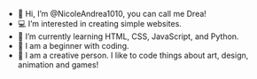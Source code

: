 - 👋 Hi, I’m @NicoleAndrea1010, you can call me Drea!
- 💻 I’m interested in creating simple websites.
- 🌱 I’m currently learning HTML, CSS, JavaScript, and Python.
- 📖 I am a beginner with coding.
- 🎨 I am a creative person. I like to code things about art, design, animation and games!
